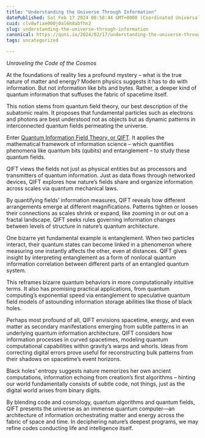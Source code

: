 ```yaml
---
title: "Understanding the Universe Through Information"
datePublished: Sat Feb 17 2024 08:58:44 GMT+0000 (Coordinated Universal Time)
cuid: clv8wfiae000j0al6h8abfhn2
slug: understanding-the-universe-through-information
canonical: https://quni.io/2024/02/17/understanding-the-universe-through-information/
tags: uncategorized

---
```


_Unraveling the Code of the Cosmos_

At the foundations of reality lies a profound mystery – what is the true nature of matter and energy? Modern physics suggests it has to do with information. But not information like bits and bytes. Rather, a deeper kind of quantum information that suffuses the fabric of spacetime itself.

This notion stems from quantum field theory, our best description of the subatomic realm. It proposes that fundamental particles such as electrons and photons are best understood not as objects but as dynamic patterns in interconnected quantum fields permeating the universe.

Enter [Quantum Information Field Theory, or QIFT](https://quni.io/quantum-information-field-theory-qift/). It applies the mathematical framework of information science – which quantifies phenomena like quantum bits (qubits) and entanglement – to study these quantum fields.

QIFT views the fields not just as physical entities but as processors and transmitters of quantum information. Just as data flows through networked devices, QIFT explores how nature’s fields share and organize information across scales via quantum mechanical laws.

By quantifying fields’ information measures, QIFT reveals how different arrangements emerge at different magnifications. Patterns tighten or loosen their connections as scales shrink or expand, like zooming in or out on a fractal landscape. QIFT seeks rules governing information changes between levels of structure in nature’s quantum architecture.

One bizarre yet fundamental example is entanglement. When two particles interact, their quantum states can become linked in a phenomenon where measuring one instantly affects the other, even at distances. QIFT gives insight by interpreting entanglement as a form of nonlocal quantum information correlation between different parts of an entangled quantum system.

This reframes bizarre quantum behaviors in more computationally intuitive terms. It also has promising practical applications, from quantum computing’s exponential speed via entanglement to speculative quantum field models of astounding information storage abilities like those of black holes.

Perhaps most profound of all, QIFT envisions spacetime, energy, and even matter as secondary manifestations emerging from subtle patterns in an underlying quantum information architecture. QIFT considers how information processes in curved spacetimes, modeling quantum computational capabilities within gravity’s warps and whorls. Ideas from correcting digital errors prove useful for reconstructing bulk patterns from their shadows on spacetime’s event horizons.

Black holes’ entropy suggests nature memorizes her own ancient computations, information echoing from creation’s first algorithms – hinting our world fundamentally consists of subtle code, not things, just as the digital world arises from binary digits.

By blending code and cosmology, quantum algorithms and quantum fields, QIFT presents the universe as an immense quantum computer—an architecture of information orchestrating matter and energy across the fabric of space and time. In deciphering nature’s deepest programs, we may refine codes conducting life and intelligence itself.